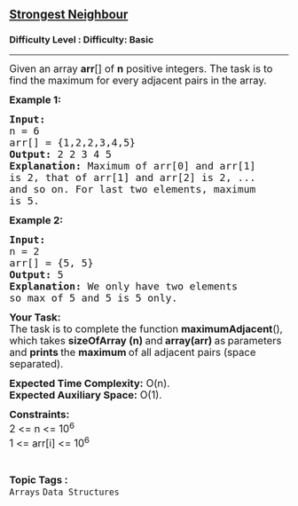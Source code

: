 <h2><a href="https://www.geeksforgeeks.org/problems/strongest-neighbour/1?page=2&difficulty=Basic&status=unsolved,attempted&sortBy=accuracy">Strongest Neighbour</a></h2><h3>Difficulty Level : Difficulty: Basic</h3><hr><div class="problems_problem_content__Xm_eO"><p><span style="font-size:18px">Given an array <strong>arr</strong>[] of <strong>n</strong> positive integers. The task is to find the maximum for every adjacent pairs in the array.</span></p>

<p><span style="font-size:18px"><strong>Example 1:</strong></span></p>

<pre><span style="font-size:18px"><strong>Input:
</strong>n = 6
arr[] = {1,2,2,3,4,5}
<strong>Output: </strong>2 2 3 4 5<strong>
Explanation: </strong>Maximum of arr[0] and arr[1]
is 2, that of arr[1] and arr[2] is 2, ...
and so on. For last two elements, maximum 
is 5.</span></pre>

<p><span style="font-size:18px"><strong>Example 2:</strong></span></p>

<pre><span style="font-size:18px"><strong>Input:
</strong>n = 2
arr[] = {5, 5}
<strong>Output: </strong>5<strong>
Explanation: </strong>We only have two elements 
so max of 5 and 5 is 5 only.</span></pre>

<p><span style="font-size:18px"><strong>Your&nbsp;Task:</strong><br>
The task is to complete the function <strong>maximumAdjacent</strong>(), which takes <strong>sizeOfArray (n) </strong>and<strong> array(arr) </strong>as<strong> </strong>parameters and <strong>prints </strong>the <strong>maximum </strong>of all adjacent pairs (space separated).</span></p>

<p><span style="font-size:18px"><strong>Expected Time Complexity:</strong>&nbsp;O(n).<br>
<strong>Expected Auxiliary Space:</strong>&nbsp;O(1).</span></p>

<p><span style="font-size:18px"><strong>Constraints:</strong><br>
2 &lt;= n &lt;= 10<sup>6</sup><br>
1 &lt;= arr[i] &lt;= 10<sup>6</sup></span></p>
</div><br><p><span style=font-size:18px><strong>Topic Tags : </strong><br><code>Arrays</code>&nbsp;<code>Data Structures</code>&nbsp;